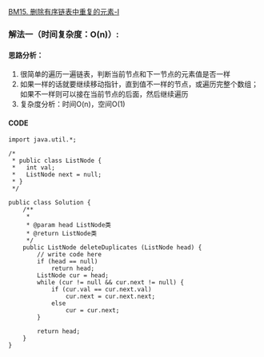 [BM15. 删除有序链表中重复的元素-I](https://www.nowcoder.com/practice/c087914fae584da886a0091e877f2c79?tpId=295&tqId=664&ru=%2Fpractice%2F02bf49ea45cd486daa031614f9bd6fc3&qru=%2Fta%2Fformat-top101%2Fquestion-ranking&sourceUrl=%2Fexam%2Foj)
### 解法一（时间复杂度：O(n)）:
#### 思路分析：
1. 很简单的遍历一遍链表，判断当前节点和下一节点的元素值是否一样
2. 如果一样的话就要继续移动指针，直到值不一样的节点，或遍历完整个数组；如果不一样则可以接在当前节点的后面，然后继续遍历
3. 复杂度分析：时间O(n)，空间O(1)
#### CODE
```
import java.util.*;

/*
 * public class ListNode {
 *   int val;
 *   ListNode next = null;
 * }
 */

public class Solution {
    /**
     * 
     * @param head ListNode类 
     * @return ListNode类
     */
    public ListNode deleteDuplicates (ListNode head) {
        // write code here
        if (head == null)
            return head;
        ListNode cur = head;
        while (cur != null && cur.next != null) {
            if (cur.val == cur.next.val)
                cur.next = cur.next.next;
            else
                cur = cur.next;
        }
        
        return head;
    }
}
```
